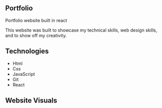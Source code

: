 ## Portfolio 

Portfolio website built in react

This website was built to showcase my technical skills, web design skills, and to show off my creativity. 

## Technologies 

 - Html 
 - Css
 - JavaScript 
 - Git 
 - React 

 ## Website Visuals 


